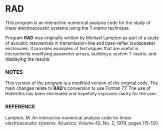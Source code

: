 # RAD

This program is an interactive numerical analysis code for the study
of linear electroacoustic systems using the T-matrix technique.

Program **RAD** was originally written by Michael Lampton as part of a study of
acoustic resonances in transmission-line and bass-reflex loudspeaker
enclosures. It provides examples of techniques that are useful in
interactively modifying parameter arrays, building a system T-matrix,
and displaying the results.

### NOTES

This version of the program is a modified version of the original
code. The main changes relate to **RAD**'s conversion to use Fortran 77.
The use of Holleriths has been eliminated and hopefully improves
clarity for the user.

### REFERENCE

Lampton, M. An interactive numerical analysis code for linear
electroacoustic systems. Acustica, Volume 42, No. 2, 1979,
pages 115-120.
